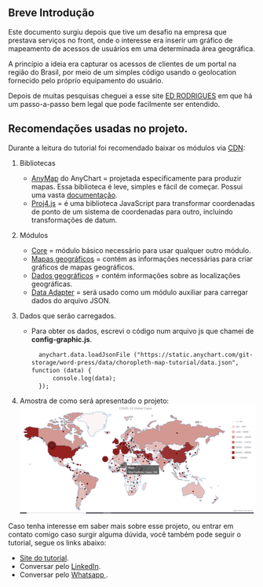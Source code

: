 ## Breve Introdução

Este documento surgiu depois que tive um desafio na empresa que prestava serviços no front, onde o interesse era inserir um gráfico de mapeamento de acessos de usuários em uma determinada área geográfica.

A princípio a ideia era capturar os acessos de clientes de um portal na região do Brasil, por meio de um simples código usando o geolocation fornecido pelo próprío equipamento do usuário.

Depois de muitas pesquisas cheguei a esse site [ED RODRIGUES](https://edrodrigues.com.br/blog/criando-a-visualizacao-de-dados-de-mapas-de-choropleth-usando-javascript-no-covid-19-stats/) em que há um passo-a-passo bem legal que pode facilmente ser entendido.

## Recomendações usadas no projeto.

Durante a leitura do tutorial foi recomendado baixar os módulos via [CDN](https://www.anychart.com/download/cdn/?v=8.10.0):

1. Bibliotecas
    - [AnyMap](https://www.anychart.com/products/anymap/overview/) do AnyChart = projetada especificamente para produzir mapas. Essa biblioteca é leve, simples e fácil de começar. Possui uma vasta [documentação](https://docs.anychart.com/Maps/Quick_Start).
    - [Proj4.js](https://github.com/proj4js/proj4js/) = é uma biblioteca JavaScript para transformar coordenadas de ponto de um sistema de coordenadas para outro, incluindo transformações de datum.		
	
2. Módulos
    - [Core](https://cdn.anychart.com/releases/8.7.1/js/anychart-core.min.js) = módulo básico necessário para usar qualquer outro módulo.
    - [Mapas geográficos](https://cdn.anychart.com/releases/8.7.1/js/anychart-map.min.js) = contém as informações necessárias para criar gráficos de mapas geográficos.
    - [Dados geográficos](https://cdn.anychart.com/releases/8.7.1/geodata/custom/world/world.js) = contém informações sobre as localizações geográficas.
    - [Data Adapter](https://cdn.anychart.com/releases/8.7.1/js/anychart-data-adapter.min.js) = será usado como um módulo auxiliar para carregar dados do arquivo JSON.

3. Dados que serão carregados.
    - Para obter os dados, escrevi o código num arquivo js que chamei de **config-graphic.js**.
      ```   
        anychart.data.loadJsonFile ("https://static.anychart.com/git-storage/word-press/data/choropleth-map-tutorial/data.json", function (data) {
            console.log(data);
        });
      ```   
4. Amostra de como será apresentado o projeto:
    [![](img/chart-world-covid.png)](https://edrodrigues.com.br/blog/criando-a-visualizacao-de-dados-de-mapas-de-choropleth-usando-javascript-no-covid-19-stats/)
    
Caso tenha interesse em saber mais sobre esse projeto, ou entrar em contato comigo caso surgir alguma dúvida, você também pode seguir o tutorial, segue os links abaixo:
- [Site do tutorial](https://edrodrigues.com.br/blog/criando-a-visualizacao-de-dados-de-mapas-de-choropleth-usando-javascript-no-covid-19-stats/).
- Conversar pelo [LinkedIn](https://www.linkedin.com/in/jaisondallabrida).
- Conversar pelo [Whatsapp ](https://api.whatsapp.com/send?phone=5547996612896&text=Ol%C3%A1%2C%20Jaison!%20Eu%20li%20sobre%20o%20seu%20projeto%20do%20GitHub%20e%20gostaria%20de%20trocar%20uma%20ideia.).
